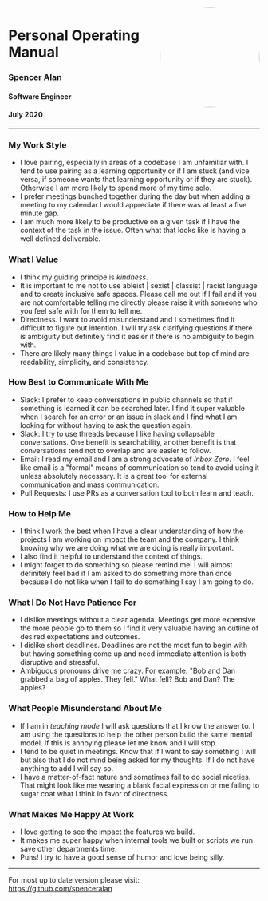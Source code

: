 <img style="float: right; height: 200px; border-radius: 50%;" src="https://spenceralan.s3-us-west-2.amazonaws.com/images/spenceralan_thumbnail.jpg">

# Personal Operating Manual
### Spencer Alan
#### Software Engineer
#### July 2020

---

### My Work Style

* I love pairing, especially in areas of a codebase I am unfamiliar with. I tend to use pairing as a learning opportunity or if I am stuck (and vice versa, if someone wants that learning opportunity or if they are stuck). Otherwise I am more likely to spend more of my time solo.
* I prefer meetings bunched together during the day but when adding a meeting to my calendar I would appreciate if there was at least a five minute gap.
* I am much more likely to be productive on a given task if I have the context of the task in the issue. Often what that looks like is having a well defined deliverable.

### What I Value

* I think my guiding principe is _kindness_.
* It is important to me not to use ableist | sexist | classist | racist language and to create inclusive safe spaces. Please call me out if I fail and if you are not comfortable telling me directly please raise it with someone who you feel safe with for them to tell me.
* Directness. I want to avoid misunderstand and I sometimes find it difficult to figure out intention. I will try ask clarifying questions if there is ambiguity but definitely find it easier if there is no ambiguity to begin with.
* There are likely many things I value in a codebase but top of mind are readability, simplicity, and consistency.

### How Best to Communicate With Me

* Slack: I prefer to keep conversations in public channels so that if something is learned it can be searched later. I find it super valuable when I search for an error or an issue in slack and I find what I am looking for without having to ask the question again.
* Slack: I try to use threads because I like having collapsable conversations. One benefit is searchability, another benefit is that conversations tend not to overlap and are easier to follow.
* Email: I read my email and I am a strong advocate of _Inbox Zero_. I feel like email is a "formal" means of communication so tend to avoid using it unless absolutely necessary. It is a great tool for external communication and mass communication.
* Pull Requests: I use PRs as a conversation tool to both learn and teach.

### How to Help Me

* I think I work the best when I have a clear understanding of how the projects I am working on impact the team and the company. I think knowing why we are doing what we are doing is really important.
* I also find it helpful to understand the context of things.
* I might forget to do something so please remind me! I will almost definitely feel bad if I am asked to do something more than once because I do not like when I fail to do something I say I am going to do.

### What I Do Not Have Patience For

* I dislike meetings without a clear agenda. Meetings get more expensive the more people go to them so I find it very valuable having an outline of desired expectations and outcomes.
* I dislike short deadlines. Deadlines are not the most fun to begin with but having something come up and need immediate attention is both disruptive and stressful.
* Ambiguous pronouns drive me crazy. For example: "Bob and Dan grabbed a bag of apples. They fell." What fell? Bob and Dan? The apples?

### What People Misunderstand About Me

* If I am in _teaching mode_ I will ask questions that I know the answer to. I am using the questions to help the other person build the same mental model. If this is annoying please let me know and I will stop.
* I tend to be quiet in meetings. Know that if I want to say something I will but also that I do not mind being asked for my thoughts. If I do not have anything to add I will say so.
* I have a matter-of-fact nature and sometimes fail to do social niceties. That might look like me wearing a blank facial expression or me failing to sugar coat what I think in favor of directness.

### What Makes Me Happy At Work

* I love getting to see the impact the features we build.
* It makes me super happy when internal tools we built or scripts we run save other departments time.
* Puns! I try to have a good sense of humor and love being silly.

---

For most up to date version please visit:\
https://github.com/spenceralan
